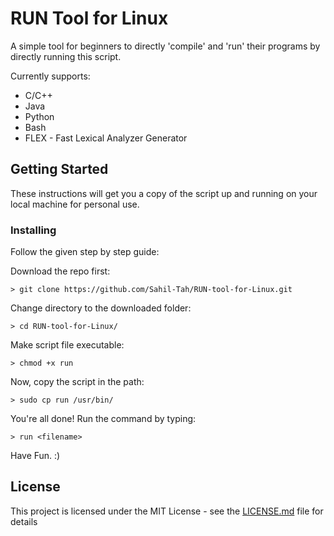 # RUN Tool for Linux

A simple tool for beginners to directly 'compile' and 'run' their programs by directly running this script. 

Currently supports:
* C/C++
* Java
* Python
* Bash
* FLEX - Fast Lexical Analyzer Generator
 

## Getting Started

These instructions will get you a copy of the script up and running on your local machine for personal use.


### Installing

Follow the given step by step guide:

Download the repo first:
```
> git clone https://github.com/Sahil-Tah/RUN-tool-for-Linux.git
```

Change directory to the downloaded folder:
```
> cd RUN-tool-for-Linux/ 
```

Make script file executable: 
```
> chmod +x run
```

Now, copy the script in the path:
```
> sudo cp run /usr/bin/
```

You're all done! Run the command by typing:
```
> run <filename>
```

Have Fun. :)


## License

This project is licensed under the MIT License - see the [LICENSE.md](LICENSE.md) file for details
